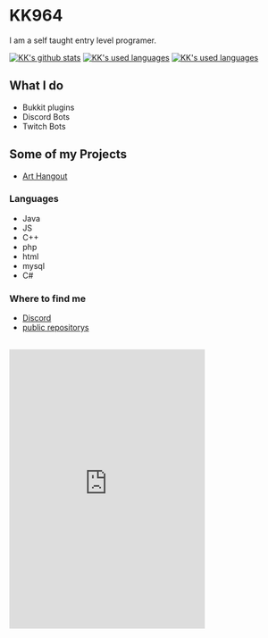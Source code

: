 # KK964

I am a self taught entry level programer.

[![KK's github stats](https://github-readme-stats.vercel.app/api?username=KK964&hide=stars,prs,issues&count_private=true&show_icons=true&theme=radical)](https://github.com/anuraghazra/github-readme-stats)
[![KK's used languages](https://github-readme-stats.vercel.app/api/top-langs?username=KK964&count_private=true&show_icons=true&layout=compact&theme=radical)](https://github.com/anuraghazra/github-readme-stats)
[![KK's used languages](https://github-readme-stats.vercel.app/api/wakatime?username=KK964&layout=compact&theme=radical)](https://github.com/anuraghazra/github-readme-stats)

## What I do

- Bukkit plugins
- Discord Bots
- Twitch Bots

## Some of my Projects

- [Art Hangout][arthangout]

### Languages

- Java
- JS
- C++
- php
- html
- mysql
- C#

### Where to find me

- [Discord][discord]
- [public repositorys][github]

<br />
<a>
<iframe src="https://discord.com/widget?id=761417395285131284&theme=dark" width="350" height="500" allowtransparency="true" frameborder="0" sandbox="allow-popups allow-popups-to-escape-sandbox allow-same-origin allow-scripts"></iframe>
</a>
<br />

[github]: https://github.com/KK964?tab=repositories
[tweet]: https://twitter.com/KK964gaming
[discord]: https://discord.gg/ZyPRRkk
[yt]: https://www.youtube.com/channel/UCEP4D_Nrjgw8xbFOwsLgDsQ
[arthangout]: https://arthangout.art/
